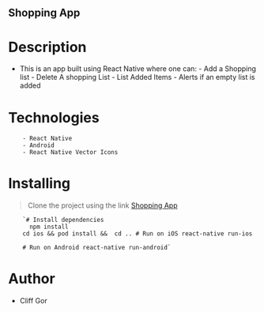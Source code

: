 ## Shopping App

# Description

- This is an app built using React Native where one can: - Add a Shopping list - Delete A shopping List - List Added Items - Alerts if an empty list is added

# Technologies

    	- React Native
    	- Android
    	- React Native Vector Icons


# Installing

> Clone the project using the link [Shopping
> App](https://github.com/cliffgor/Shopping-App.git)

    	`# Install dependencies
    	  npm install
    	cd ios && pod install &&  cd .. # Run on iOS react-native run-ios

    	# Run on Android react-native run-android`

# Author

- Cliff Gor
